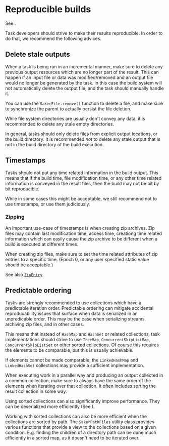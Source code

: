 # Reproducible builds

See [](/doc/guide/reproducible.md).

Task developers should strive to make their results reproducible. In order to do that, we recommend the following advices.

## Delete stale outputs

When a task is being run in an incremental manner, make sure to delete any previous output resources which are no longer part of the result. This can happen if an input file or data was modified/removed and an output file would no longer be generated by the task. In this case the build system will not automatically delete the output file, and the task should manually handle it.

You can use the `SakerFile.remove()` function to delete a file, and make sure to synchronize the parent to actually persist the file deletion.

While file system directories are usually don't convey any data, it is recommended to delete any stale empty directories.

In general, tasks should only delete files from explicit output locations, or the build directory. It is recommended *not* to delete any stale output that is not in the build directory of the build execution.

## Timestamps

Tasks should not put any time related information in the build output. This means that if the build time, file modification time, or any other time related information is conveyed in the result files, then the build may not be bit by bit reproducible.

While in some cases this might be acceptable, we still recommend not to use timestamps, or use them judiciously.

### Zipping

An important use-case of timestamps is when creating zip archives. Zip files may contain last modification time, access time, creationg time related information which can easily cause the zip archive to be different when a build is executed at different times.

When creating zip files, make sure to set the time related attributes of zip entries to a specific time. (Epoch 0, or any user specified static value should be acceptable.)

See also [`ZipEntry`](https://docs.oracle.com/javase/8/docs/api/java/util/zip/ZipEntry.html).

## Predictable ordering

Tasks are strongly recommended to use collections which have a predictable iteration order. Predictable ordering can mitigate accidental reproducability issues that surface when data is serialized in an unpredicable order. This may be the case when serializing streams, archiving zip files, and in other cases.  

This means that instead of `HashMap` and `HashSet` or related collections, task implementations should strive to use `TreeMap`, `ConcurrentSkipListMap`, `ConcurrentSkipListSet` or other sorted collections. Of course this requires the elements to be comparable, but this is usually achievable.

If elements cannot be made comparable, the `LinkedHashMap` and `LinkedHashSet` collections may provide a sufficient implementation.

When executing work in a parallel way and producing an output collected in a common collection, make sure to always have the same order of the elements when iterating over that collection. It often includes sorting the result collection in some way.

Using sorted collections can also significantly improve performance. They can be deserialized more efficiently (See [](serialization.md#serialutils)). 

Working with sorted collections can also be more efficient when the collections are sorted by path. The `SakerPathFiles` utility class provides various functions that provide a view to the collections based on a given condition. E.g. finding the children of a directory path can be done much efficiently in a sorted map, as it doesn't need to be iterated over.
